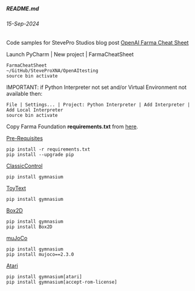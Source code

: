 ##### README.md
###### 15-Sep-2024

Code samples for StevePro Studios blog post [OpenAI Farma Cheat Sheet](https://steveproxna.blogspot.com/2024/09/openai-farma-cheat-sheet.html)

Launch PyCharm | New project | FarmaCheatSheet
```
FarmaCheatSheet
~/GitHub/SteveProXNA/OpenAItesting
source bin activate
```
IMPORTANT: if Python Interpreter not set and/or Virtual Environment not available then:
```
File | Settings... | Project: Python Interpreter | Add Interpreter | Add Local Interpreter
source bin activate
```

Copy Farma Foundation __requirements.txt__ from [here](https://github.com/Farama-Foundation/Gymnasium/blob/main/docs/requirements.txt).

[Pre-Requisites](https://gymnasium.farama.org)
```
pip install -r requirements.txt
pip install --upgrade pip
```

[ClassicControl](https://gymnasium.farama.org/environments/classic_control)
```
pip install gymnasium
```

[ToyText](https://gymnasium.farama.org/environments/toy_text)
```
pip install gymnasium
```

[Box2D](https://gymnasium.farama.org/environments/box2d)
```
pip install gymnasium
pip install Box2D
```

[muJoCo](https://gymnasium.farama.org/environments/mujoco)
```
pip install gymnasium
pip install mujoco==2.3.0
```

[Atari](https://gymnasium.farama.org/environments/atari)
```
pip install gymnasium[atari]
pip install gymnasium[accept-rom-license]
```
